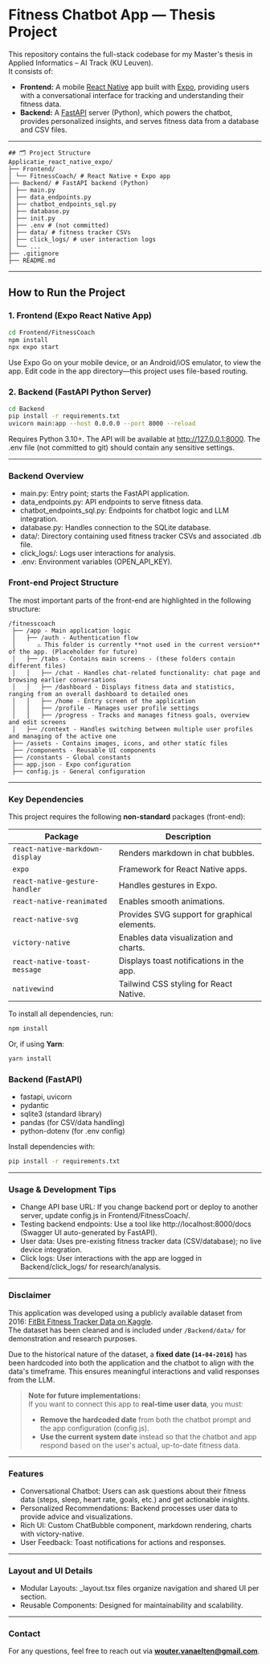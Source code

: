 # Fitness Chatbot App — Thesis Project

This repository contains the full-stack codebase for my Master's thesis in Applied Informatics – AI Track (KU Leuven).  
It consists of:

- **Frontend:** A mobile [React Native](https://reactnative.dev/) app built with [Expo](https://expo.dev), providing users with a conversational interface for tracking and understanding their fitness data.
- **Backend:** A [FastAPI](https://fastapi.tiangolo.com/) server (Python), which powers the chatbot, provides personalized insights, and serves fitness data from a database and CSV files.

---

```
## 🗂️ Project Structure
Applicatie_react_native_expo/
├── Frontend/
│ └── FitnessCoach/ # React Native + Expo app
├── Backend/ # FastAPI backend (Python)
│ ├── main.py
│ ├── data_endpoints.py
│ ├── chatbot_endpoints_sql.py
│ ├── database.py
│ ├── init.py
│ ├── .env # (not committed)
│ ├── data/ # fitness tracker CSVs
│ ├── click_logs/ # user interaction logs
│ └── ...
├── .gitignore
├── README.md
```

---

## How to Run the Project

### 1. Frontend (Expo React Native App)

```sh
cd Frontend/FitnessCoach
npm install
npx expo start
```

Use Expo Go on your mobile device, or an Android/iOS emulator, to view the app.
Edit code in the app directory—this project uses file-based routing.

### 2. Backend (FastAPI Python Server)

```sh
cd Backend
pip install -r requirements.txt
uvicorn main:app --host 0.0.0.0 --port 8000 --reload
```

Requires Python 3.10+.
The API will be available at http://127.0.0.1:8000.
The .env file (not committed to git) should contain any sensitive settings.

---

### Backend Overview
- main.py: Entry point; starts the FastAPI application.
- data_endpoints.py: API endpoints to serve fitness data.
- chatbot_endpoints_sql.py: Endpoints for chatbot logic and LLM integration.
- database.py: Handles connection to the SQLite database.
- data/: Directory containing used fitness tracker CSVs and associated .db file.
- click_logs/: Logs user interactions for analysis.
- .env: Environment variables (OPEN_API_KEY).

### Front-end Project Structure
The most important parts of the front-end are highlighted in the following structure:
```
/fitnesscoach
 ├── /app - Main application logic
 │   ├── /auth - Authentication flow
 │      ⚠️ This folder is currently **not used in the current version** of the app. (Placeholder for future)
 │   ├── /tabs - Contains main screens - (these folders contain different files)
 │   │   ├── /chat - Handles chat-related functionality: chat page and browsing earlier conversations
 │   │   ├── /dashboard - Displays fitness data and statistics, ranging from an overall dashboard to detailed ones
 │   │   ├── /home - Entry screen of the application
 │   │   ├── /profile - Manages user profile settings
 │   │   ├── /progress - Tracks and manages fitness goals, overview and edit screens
 │   ├── /context - Handles switching between multiple user profiles and managing of the active one
 ├── /assets - Contains images, icons, and other static files
 ├── /components - Reusable UI components
 ├── /constants - Global constants
 ├── app.json - Expo configuration
 ├── config.js - General configuration
```

---

### Key Dependencies
This project requires the following **non-standard** packages (front-end):

| Package                           | Description |
|-----------------------------------|------------|
| `react-native-markdown-display`   | Renders markdown in chat bubbles. |
| `expo`                            | Framework for React Native apps. |
| `react-native-gesture-handler`    | Handles gestures in Expo. |
| `react-native-reanimated`         | Enables smooth animations. |
| `react-native-svg`                | Provides SVG support for graphical elements. |
| `victory-native`                  | Enables data visualization and charts. |
| `react-native-toast-message`      | Displays toast notifications in the app. |
| `nativewind`                      | Tailwind CSS styling for React Native. |

To install all dependencies, run:
```sh
npm install
```
Or, if using **Yarn**:
```sh
yarn install
```

### Backend (FastAPI)
- fastapi, uvicorn
- pydantic
- sqlite3 (standard library)
- pandas (for CSV/data handling)
- python-dotenv (for .env config)

Install dependencies with:
```sh
pip install -r requirements.txt
```
---

### Usage & Development Tips
- Change API base URL: If you change backend port or deploy to another server, update config.js in Frontend/FitnessCoach/.
- Testing backend endpoints: Use a tool like http://localhost:8000/docs (Swagger UI auto-generated by FastAPI).
- User data: Uses pre-existing fitness tracker data (CSV/database); no live device integration.
- Click logs: User interactions with the app are logged in Backend/click_logs/ for research/analysis.

---

### Disclaimer

This application was developed using a publicly available dataset from 2016: [FitBit Fitness Tracker Data on Kaggle](https://www.kaggle.com/datasets/arashnic/fitbit).  
The dataset has been cleaned and is included under `/Backend/data/` for demonstration and research purposes.

Due to the historical nature of the dataset, a **fixed date (`14-04-2016`)** has been hardcoded into both the application and the chatbot to align with the data's timeframe. This ensures meaningful interactions and valid responses from the LLM.

> **Note for future implementations:**  
> If you want to connect this app to **real-time user data**, you must:
> - **Remove the hardcoded date** from both the chatbot prompt and the app configuration (config.js).
> - **Use the current system date** instead so that the chatbot and app respond based on the user's actual, up-to-date fitness data.

---

### Features
- Conversational Chatbot: Users can ask questions about their fitness data (steps, sleep, heart rate, goals, etc.) and get actionable insights.
- Personalized Recommendations: Backend processes user data to provide advice and visualizations.
- Rich UI: Custom ChatBubble component, markdown rendering, charts with victory-native.
- User Feedback: Toast notifications for actions and responses.

---

### Layout and UI Details
- Modular Layouts: _layout.tsx files organize navigation and shared UI per section.
- Reusable Components: Designed for maintainability and scalability.

---

### Contact
For any questions, feel free to reach out via **wouter.vanaelten@gmail.com**.
